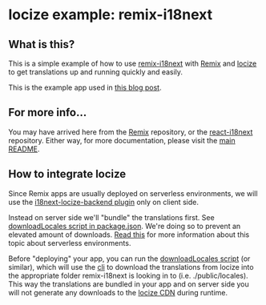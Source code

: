 # locize example: remix-i18next

## What is this?

This is a simple example of how to use [remix-i18next](https://github.com/sergiodxa/remix-i18next) with [Remix](https://remix.run) and [locize](https://locize.com) to get translations up and running quickly and easily.

This is the example app used in [this blog post](https://www.locize.com/blog/remix-i18n/).

## For more info...

You may have arrived here from the [Remix](https://github.com/remix-run/remix) repository, or the [react-i18next](https://github.com/i18next/react-i18next/) repository. Either way, for more documentation, please visit the [main README](https://github.com/sergiodxa/remix-i18next).


## How to integrate locize

Since Remix apps are usually deployed on serverless environments, we will use the [i18next-locize-backend plugin](https://github.com/locize/i18next-locize-backend) only on client side.

Instead on server side we'll "bundle" the translations first.
See [downloadLocales script in package.json](https://github.com/locize/locize-remix-i18next-example/blob/main/package.json#L34).
We're doing so to prevent an elevated amount of downloads. [Read this](https://github.com/locize/i18next-locize-backend#important-advice-for-serverless-environments---aws-lambda-google-cloud-functions-azure-functions-etc) for more information about this topic about serverless environments.

Before "deploying" your app, you can run the [downloadLocales script](https://github.com/locize/locize-remix-i18next-example/blob/main/package.json#L34) (or similar), which will use the [cli](https://github.com/locize/locize-cli) to download the translations from locize into the appropriate folder remix-i18next is looking in to (i.e. ./public/locales).
This way the translations are bundled in your app and on server side you will not generate any downloads to the [locize CDN](https://docs.locize.com/whats-inside/cdn-content-delivery-network) during runtime.

